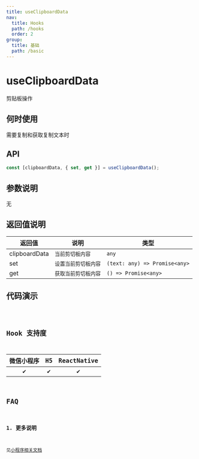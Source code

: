 ```yaml
---
title: useClipboardData
nav:
  title: Hooks
  path: /hooks
  order: 2
group:
  title: 基础
  path: /basic
---
```


# useClipboardData

剪贴板操作

## 何时使用

需要复制和获取复制文本时

## API

```jsx | pure
const [clipboardData, { set, get }] = useClipboardData();
```

## 参数说明

无

## 返回值说明

| 返回值        | 说明                 | 类型                          |
| ------------- | -------------------- | ----------------------------- |
| clipboardData | `当前剪切板内容`     | `any`                         |
| set           | `设置当前剪切板内容` | `(text: any) => Promise<any>` |
| get           | `获取当前剪切板内容` | `() => Promise<any>`          |

## 代码演示

<code src="@pages/useClipboardData" />

## Hook 支持度

| 微信小程序 | H5  | ReactNative |
| :--------: | :-: | :---------: |
|     ✔️     | ✔️  |     ✔️      |

## FAQ

### 1. 更多说明

见[小程序相关文档](https://developers.weixin.qq.com/miniprogram/dev/api/device/clipboard/wx.getClipboardData.html)
